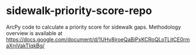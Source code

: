 # sidewalk-priority-score-repo
 
ArcPy code to calculate a priority score for sidewalk gaps. Methodology overview is available at https://docs.google.com/document/d/1UHv8jroeQaBiPxKCRoQLoTLjtCE0rmaXnjVakTIqkBg/
